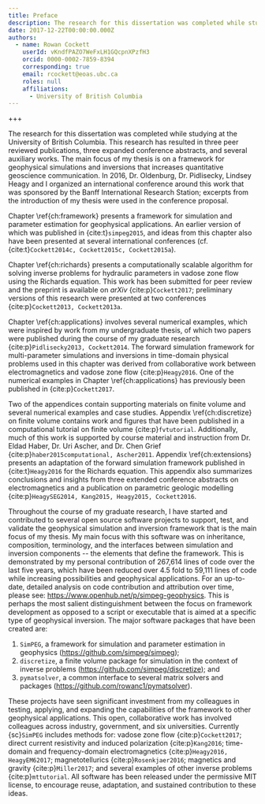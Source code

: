 ```yaml
---
title: Preface
description: The research for this dissertation was completed while studying at the University of British Columbia. This research has resulted in three peer reviewed publications, three expanded conference abstracts, and several auxiliary works.
date: 2017-12-22T00:00:00.000Z
authors:
  - name: Rowan Cockett
    userId: vKndfPAZO7WeFxLH1GQcpnXPzfH3
    orcid: 0000-0002-7859-8394
    corresponding: true
    email: rcockett@eoas.ubc.ca
    roles: null
    affiliations:
      - University of British Columbia
---
```


+++

The research for this dissertation was completed while studying at the University of British Columbia. This research has resulted in three peer reviewed publications, three expanded conference abstracts, and several auxiliary works. The main focus of my thesis is on a framework for geophysical simulations and inversions that increases quantitative geoscience communication. In 2016, Dr. Oldenburg, Dr. Pidlisecky, Lindsey Heagy and I organized an international conference around this work that was sponsored by the Banff International Research Station; excerpts from the introduction of my thesis were used in the conference proposal.

Chapter \ref{ch:framework} presents a framework for simulation and parameter estimation for geophysical applications. An earlier version of which was published in {cite:t}`simpeg2015`, and ideas from this chapter also have been presented at several international conferences (cf. {cite:t}`Cockett2014c, Cockett2015c, Cockett2015a`).

Chapter \ref{ch:richards} presents a computationally scalable algorithm for solving inverse problems for hydraulic parameters in vadose zone flow using the Richards equation. This work has been submitted for peer review and the preprint is available on _arXiv_ {cite:p}`Cockett2017`; preliminary versions of this research were presented at two conferences {cite:p}`Cockett2013, Cockett2013a`.

Chapter \ref{ch:applications} involves several numerical examples, which were inspired by work from my undergraduate thesis, of which two papers were published during the course of my graduate research {cite:p}`Pidlisecky2013, Cockett2014`. The forward simulation framework for multi-parameter simulations and inversions in time-domain physical problems used in this chapter was derived from collaborative work between electromagnetics and vadose zone flow {cite:p}`Heagy2016`. One of the numerical examples in Chapter \ref{ch:applications} has previously been published in {cite:p}`Cockett2017`.

Two of the appendices contain supporting materials on finite volume and several numerical examples and case studies. Appendix \ref{ch:discretize} on finite volume contains work and figures that have been published in a computational tutorial on finite volume {cite:p}`fvtutorial`. Additionally, much of this work is supported by course material and instruction from Dr. Eldad Haber, Dr. Uri Ascher, and Dr. Chen Grief {cite:p}`haber2015computational, Ascher2011`. Appendix \ref{ch:extensions} presents an adaptation of the forward simulation framework published in {cite:t}`Heagy2016` for the Richards equation. This appendix also summarizes conclusions and insights from three extended conference abstracts on electromagnetics and a publication on parametric geologic modelling {cite:p}`HeagySEG2014, Kang2015, Heagy2015, Cockett2016`.

Throughout the course of my graduate research, I have started and contributed to several open source software projects to support, test, and validate the geophysical simulation and inversion framework that is the main focus of my thesis. My main focus with this software was on inheritance, composition, terminology, and the interfaces between simulation and inversion components -- the elements that define the framework. This is demonstrated by my personal contribution of 267,614 lines of code over the last five years, which have been reduced over 4.5 fold to 59,111 lines of code while increasing possibilities and geophysical applications. For an up-to-date, detailed analysis on code contribution and attribution over time, please see: <https://www.openhub.net/p/simpeg-geophysics>. This is perhaps the most salient distinguishment between the focus on framework development as opposed to a script or executable that is aimed at a specific type of geophysical inversion. The major software packages that have been created are:

1. `SimPEG`, a framework for simulation and parameter estimation in geophysics (<https://github.com/simpeg/simpeg>);
2. `discretize`, a finite volume package for simulation in the context of inverse problems (<https://github.com/simpeg/discretize>); and
3. `pymatsolver`, a common interface to several matrix solvers and packages (<https://github.com/rowanc1/pymatsolver>).

These projects have seen significant investment from my colleagues in testing, applying, and expanding the capabilities of the framework to other geophysical applications. This open, collaborative work has involved colleagues across industry, government, and six universities. Currently {sc}`SimPEG` includes methods for: vadose zone flow {cite:p}`Cockett2017`; direct current resistivity and induced polarization {cite:p}`Kang2016`; time-domain and frequency-domain electromagnetics {cite:p}`Heagy2016, HeagyEM62017`; magnetotellurics {cite:p}`Rosenkjaer2016`; magnetics and gravity {cite:p}`Miller2017`; and several examples of other inverse problems {cite:p}`mttutorial`. All software has been released under the permissive MIT license, to encourage reuse, adaptation, and sustained contribution to these ideas.
